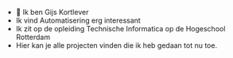 - 👋 Ik ben Gijs Kortlever
- Ik vind Automatisering erg interessant 
- Ik zit op de opleiding Technische Informatica op de Hogeschool Rotterdam
- Hier kan je alle projecten vinden die ik heb gedaan tot nu toe.


<!---
Gijs-Kortlever/Gijs-Kortlever is a ✨ special ✨ repository because its `README.md` (this file) appears on your GitHub profile.
You can click the Preview link to take a look at your changes.
--->
